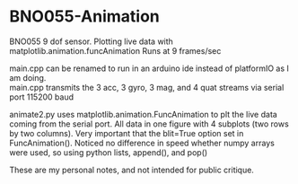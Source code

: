 # BNO055-Animation
BNO055 9 dof sensor. 
Plotting live data with matplotlib.animation.funcAnimation
Runs at 9 frames/sec

main.cpp can be renamed to run in an arduino ide instead of platformIO as I am doing.  
main.cpp transmits the 3 acc, 3 gyro, 3 mag, and 4 quat streams via serial port 115200 baud

animate2.py uses matplotlib.animation.FuncAnimation to plt the live data coming from
the serial port.  All data in one figure with 4 subplots (two rows by two columns).  Very
important that the blit=True option set in FuncAnimation().
Noticed no difference in speed whether numpy arrays were used, so  using python
lists, append(), and pop()

These are my personal notes, and not intended for public critique.  

